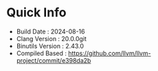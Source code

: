 # Quick Info
* Build Date : 2024-08-16
* Clang Version : 20.0.0git
* Binutils Version : 2.43.0
* Compiled Based : https://github.com/llvm/llvm-project/commit/e398da2b

